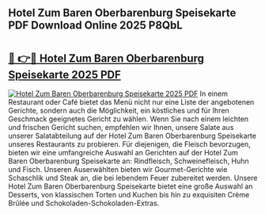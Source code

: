 ## Hotel Zum Baren Oberbarenburg Speisekarte PDF Download Online 2025 P8QbL

# <h2><a href="http://gc8opwx.nevu.top/?p=Hotel+Zum+Baren+Oberbarenburg+Speisekarte">🔗 👉🔴 Hotel Zum Baren Oberbarenburg Speisekarte 2025 PDF</a></h2>

[![Hotel Zum Baren Oberbarenburg Speisekarte 2025 PDF](https://i.imgur.com/dBaPXMq.png)](http://gc8opwx.nevu.top/?p=Hotel+Zum+Baren+Oberbarenburg+Speisekarte)
In einem Restaurant oder Café bietet das Menü nicht nur eine Liste der angebotenen Gerichte, sondern auch die Möglichkeit, ein köstliches und für Ihren Geschmack geeignetes Gericht zu wählen. Wenn Sie nach einem leichten und frischen Gericht suchen, empfehlen wir Ihnen, unsere Salate aus unserer Salatabteilung auf der Hotel Zum Baren Oberbarenburg Speisekarte unseres Restaurants zu probieren. Für diejenigen, die Fleisch bevorzugen, bieten wir eine umfangreiche Auswahl an Gerichten auf der Hotel Zum Baren Oberbarenburg Speisekarte an: Rindfleisch, Schweinefleisch, Huhn und Fisch. Unseren Auserwählten bieten wir Gourmet-Gerichte wie Schaschlik und Steak an, die bei lebendem Feuer zubereitet werden. Unsere Hotel Zum Baren Oberbarenburg Speisekarte bietet eine große Auswahl an Desserts, von klassischen Torten und Kuchen bis hin zu exquisiten Crème Brûlée und Schokoladen-Schokoladen-Extras.
